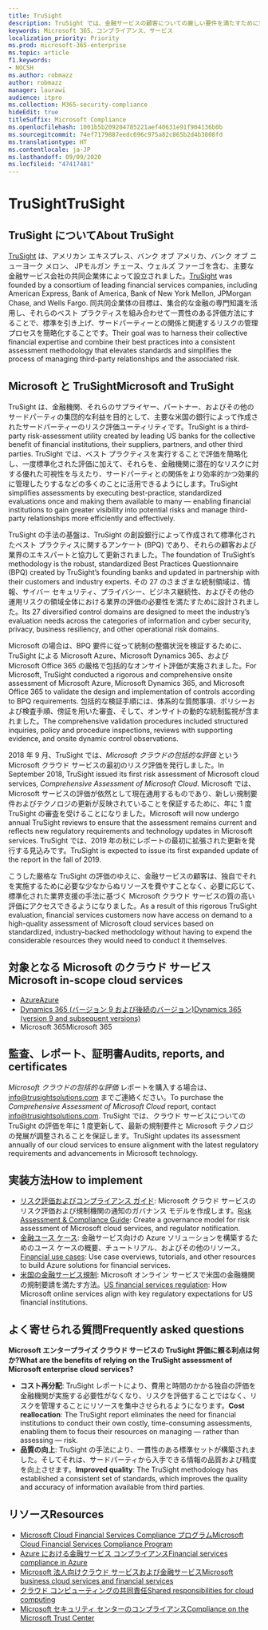 ```yaml
---
title: TruSight
description: TruSight では、金融サービスの顧客についての厳しい要件を満たすために策定された Microsoft クラウド サービスの包括的なリスク評価を実施しました。
keywords: Microsoft 365、コンプライアンス、サービス
localization_priority: Priority
ms.prod: microsoft-365-enterprise
ms.topic: article
f1.keywords:
- NOCSH
ms.author: robmazz
author: robmazz
manager: laurawi
audience: itpro
ms.collection: M365-security-compliance
hideEdit: true
titleSuffix: Microsoft Compliance
ms.openlocfilehash: 1001b5b209204785221aef40631e91f904136b0b
ms.sourcegitcommit: 74ef7179887eedc696c975a82c865b2d4b3808fd
ms.translationtype: HT
ms.contentlocale: ja-JP
ms.lasthandoff: 09/09/2020
ms.locfileid: "47417481"
---
```

# <a name="trusight"></a><span data-ttu-id="c9bb5-104">TruSight</span><span class="sxs-lookup"><span data-stu-id="c9bb5-104">TruSight</span></span>

## <a name="about-trusight"></a><span data-ttu-id="c9bb5-105">TruSight について</span><span class="sxs-lookup"><span data-stu-id="c9bb5-105">About TruSight</span></span>

<span data-ttu-id="c9bb5-106">[TruSight](https://trusightsolutions.com/) は、アメリカン エキスプレス、バンク オブ アメリカ、バンク オブ ニューヨーク メロン、 JPモルガン チェース、ウェルズ ファーゴを含む、主要な金融サービス会社の共同企業体によって設立されました。</span><span class="sxs-lookup"><span data-stu-id="c9bb5-106">[TruSight](https://trusightsolutions.com/) was founded by a consortium of leading financial services companies, including American Express, Bank of America, Bank of New York Mellon, JPMorgan Chase, and Wells Fargo.</span></span> <span data-ttu-id="c9bb5-107">同共同企業体の目標は、集合的な金融の専門知識を活用し、それらのベスト プラクティスを組み合わせて一貫性のある評価方法にすることで、標準を引き上げ、サードパーティーとの関係と関連するリスクの管理プロセスを簡略化することです。</span><span class="sxs-lookup"><span data-stu-id="c9bb5-107">Their goal was to harness their collective financial expertise and combine their best practices into a consistent assessment methodology that elevates standards and simplifies the process of managing third-party relationships and the associated risk.</span></span>

## <a name="microsoft-and-trusight"></a><span data-ttu-id="c9bb5-108">Microsoft と TruSight</span><span class="sxs-lookup"><span data-stu-id="c9bb5-108">Microsoft and TruSight</span></span>

<span data-ttu-id="c9bb5-109">TruSight は、金融機関、それらのサプライヤー、パートナー、およびその他のサードパーティの集団的な利益を目的として、主要な米国の銀行によって作成されたサードパーティーのリスク評価ユーティリティです。</span><span class="sxs-lookup"><span data-stu-id="c9bb5-109">TruSight is a third-party risk-assessment utility created by leading US banks for the collective benefit of financial institutions, their suppliers, partners, and other third parties.</span></span> <span data-ttu-id="c9bb5-110">TruSight では、ベスト プラクティスを実行することで評価を簡略化し、一度標準化された評価に加えて、それらを、金融機関に潜在的なリスクに対する優れた可視性を与えたり、サードパーティとの関係をより効率的かつ効果的に管理したりするなどの多くのことに活用できるようにします。</span><span class="sxs-lookup"><span data-stu-id="c9bb5-110">TruSight simplifies assessments by executing best-practice, standardized evaluations once and making them available to many — enabling financial institutions to gain greater visibility into potential risks and manage third-party relationships more efficiently and effectively.</span></span>

<span data-ttu-id="c9bb5-111">TruSight の手法の基盤は、TruSight の創設銀行によって作成されて標準化されたベスト プラクティスに関するアンケート (BPQ) であり、それらの顧客および業界のエキスパートと協力して更新されました。</span><span class="sxs-lookup"><span data-stu-id="c9bb5-111">The foundation of TruSight’s methodology is the robust, standardized Best Practices Questionnaire (BPQ) created by TruSight’s founding banks and updated in partnership with their customers and industry experts.</span></span> <span data-ttu-id="c9bb5-112">その 27 のさまざまな統制領域は、情報、サイバー セキュリティ、プライバシー、ビジネス継続性、およびその他の運用リスクの領域全体における業界の評価の必要性を満たすために設計されました。</span><span class="sxs-lookup"><span data-stu-id="c9bb5-112">Its 27 diversified control domains are designed to meet the industry’s evaluation needs across the categories of information and cyber security, privacy, business resiliency, and other operational risk domains.</span></span>

<span data-ttu-id="c9bb5-113">Microsoft の場合は、BPQ 要件に従って統制の整備状況を検証するために、TruSight による Microsoft Azure、Microsoft Dynamics 365、および Microsoft Office 365 の厳格で包括的なオンサイト評価が実施されました。</span><span class="sxs-lookup"><span data-stu-id="c9bb5-113">For Microsoft, TruSight conducted a rigorous and comprehensive onsite assessment of Microsoft Azure, Microsoft Dynamics 365, and Microsoft Office 365 to validate the design and implementation of controls according to BPQ requirements.</span></span> <span data-ttu-id="c9bb5-114">包括的な検証手順には、体系的な質問事項、ポリシーおよび検査手順、傍証を用いた審査、そして、オンサイトの動的な統制監視が含まれました。</span><span class="sxs-lookup"><span data-stu-id="c9bb5-114">The comprehensive validation procedures included structured inquiries, policy and procedure inspections, reviews with supporting evidence, and onsite dynamic control observations.</span></span>

<span data-ttu-id="c9bb5-115">2018 年 9 月、TruSight では、*Microsoft クラウドの包括的な評価* という Microsoft クラウド サービスの最初のリスク評価を発行しました。</span><span class="sxs-lookup"><span data-stu-id="c9bb5-115">In September 2018, TruSight issued its first risk assessment of Microsoft cloud services, *Comprehensive Assessment of Microsoft Cloud*.</span></span> <span data-ttu-id="c9bb5-116">Microsoft では、Microsoft サービスの評価が依然として現在通用するものであり、新しい規制要件およびテクノロジの更新が反映されていることを保証するために、年に 1 度 TruSight の審査を受けることになりました。</span><span class="sxs-lookup"><span data-stu-id="c9bb5-116">Microsoft will now undergo annual TruSight reviews to ensure that the assessment remains current and reflects new regulatory requirements and technology updates in Microsoft services.</span></span> <span data-ttu-id="c9bb5-117">TruSight では、2019 年の秋にレポートの最初に拡張された更新を発行する見込みです。</span><span class="sxs-lookup"><span data-stu-id="c9bb5-117">TruSight is expected to issue its first expanded update of the report in the fall of 2019.</span></span>

<span data-ttu-id="c9bb5-118">こうした厳格な TruSight の評価のゆえに、金融サービスの顧客は、独自でそれを実施するために必要な少なからぬリソースを費やすことなく、必要に応じて、標準化された業界支援の手法に基づく Microsoft クラウド サービスの質の高い評価にアクセスできるようになりました。</span><span class="sxs-lookup"><span data-stu-id="c9bb5-118">As a result of this rigorous TruSight evaluation, financial services customers now have access on demand to a high-quality assessment of Microsoft cloud services based on standardized, industry-backed methodology without having to expend the considerable resources they would need to conduct it themselves.</span></span>

## <a name="microsoft-in-scope-cloud-services"></a><span data-ttu-id="c9bb5-119">対象となる Microsoft のクラウド サービス</span><span class="sxs-lookup"><span data-stu-id="c9bb5-119">Microsoft in-scope cloud services</span></span>

- [<span data-ttu-id="c9bb5-120">Azure</span><span class="sxs-lookup"><span data-stu-id="c9bb5-120">Azure</span></span>](https://aka.ms/AzureCompliance)
- [<span data-ttu-id="c9bb5-121">Dynamics 365 (バージョン 9 および後続のバージョン)</span><span class="sxs-lookup"><span data-stu-id="c9bb5-121">Dynamics 365 (version 9 and subsequent versions)</span></span>](https://aka.ms/d365-compliance-list)
- <span data-ttu-id="c9bb5-122">Microsoft 365</span><span class="sxs-lookup"><span data-stu-id="c9bb5-122">Microsoft 365</span></span>

## <a name="audits-reports-and-certificates"></a><span data-ttu-id="c9bb5-123">監査、レポート、証明書</span><span class="sxs-lookup"><span data-stu-id="c9bb5-123">Audits, reports, and certificates</span></span>

<span data-ttu-id="c9bb5-124">*Microsoft クラウドの包括的な評価* レポートを購入する場合は、info@trusightsolutions.com までご連絡ください。</span><span class="sxs-lookup"><span data-stu-id="c9bb5-124">To purchase the *Comprehensive Assessment of Microsoft Cloud* report, contact info@trusightsolutions.com.</span></span> <span data-ttu-id="c9bb5-125">TruSight では、クラウド サービスについての TruSight の評価を年に 1 度更新して、最新の規制要件と Microsoft テクノロジの発展が調整されることを保証します。</span><span class="sxs-lookup"><span data-stu-id="c9bb5-125">TruSight updates its assessment annually of our cloud services to ensure alignment with the latest regulatory requirements and advancements in Microsoft technology.</span></span>

## <a name="how-to-implement"></a><span data-ttu-id="c9bb5-126">実装方法</span><span class="sxs-lookup"><span data-stu-id="c9bb5-126">How to implement</span></span>

- <span data-ttu-id="c9bb5-127">[リスク評価およびコンプライアンス ガイド](https://aka.ms/RiskGovernanceGuide): Microsoft クラウド サービスのリスク評価および規制機関の通知のガバナンス モデルを作成します。</span><span class="sxs-lookup"><span data-stu-id="c9bb5-127">[Risk Assessment & Compliance Guide](https://aka.ms/RiskGovernanceGuide): Create a governance model for risk assessment of Microsoft cloud services, and regulator notification.</span></span>
- <span data-ttu-id="c9bb5-128">[金融ユース ケース](https://docs.microsoft.com/azure/industry/financial/): 金融サービス向けの Azure ソリューションを構築するためのユース ケースの概要、チュートリアル、およびその他のリソース。</span><span class="sxs-lookup"><span data-stu-id="c9bb5-128">[Financial use cases](https://docs.microsoft.com/azure/industry/financial/): Use case overviews, tutorials, and other resources to build Azure solutions for financial services.</span></span>
- <span data-ttu-id="c9bb5-129">[米国の金融サービス規制](https://aka.ms/FinServ-Guide-US): Microsoft オンライン サービスで米国の金融機関の規制要請を満たす方法。</span><span class="sxs-lookup"><span data-stu-id="c9bb5-129">[US financial services regulation](https://aka.ms/FinServ-Guide-US): How Microsoft online services align with key regulatory expectations for US financial institutions.</span></span>

## <a name="frequently-asked-questions"></a><span data-ttu-id="c9bb5-130">よく寄せられる質問</span><span class="sxs-lookup"><span data-stu-id="c9bb5-130">Frequently asked questions</span></span>

<span data-ttu-id="c9bb5-131">**Microsoft エンタープライズ クラウド サービスの TruSight 評価に頼る利点は何か?**</span><span class="sxs-lookup"><span data-stu-id="c9bb5-131">**What are the benefits of relying on the TruSight assessment of Microsoft enterprise cloud services?**</span></span>

- <span data-ttu-id="c9bb5-132">**コスト再分配**: TruSight レポートにより、費用と時間のかかる独自の評価を金融機関が実施する必要性がなくなり、リスクを評価することではなく、リスクを管理することにリソースを集中させられるようになります。</span><span class="sxs-lookup"><span data-stu-id="c9bb5-132">**Cost reallocation**: The TruSight report eliminates the need for financial institutions to conduct their own costly, time-consuming assessments, enabling them to focus their resources on managing — rather than assessing — risk.</span></span>
- <span data-ttu-id="c9bb5-133">**品質の向上**: TruSight の手法により、一貫性のある標準セットが構築されました。そしてそれは、サードパーティから入手できる情報の品質および精度を向上させます。</span><span class="sxs-lookup"><span data-stu-id="c9bb5-133">**Improved quality**: The TruSight methodology has established a consistent set of standards, which improves the quality and accuracy of information available from third parties.</span></span>

## <a name="resources"></a><span data-ttu-id="c9bb5-134">リソース</span><span class="sxs-lookup"><span data-stu-id="c9bb5-134">Resources</span></span>

- [<span data-ttu-id="c9bb5-135">Microsoft Cloud Financial Services Compliance プログラム</span><span class="sxs-lookup"><span data-stu-id="c9bb5-135">Microsoft Cloud Financial Services Compliance Program</span></span>](https://aka.ms/FSCP-Print)
- [<span data-ttu-id="c9bb5-136">Azure における金融サービス コンプライアンス</span><span class="sxs-lookup"><span data-stu-id="c9bb5-136">Financial services compliance in Azure</span></span>](https://aka.ms/FinServ-Compliance-Azure)
- [<span data-ttu-id="c9bb5-137">Microsoft 法人向けクラウド サービスおよび金融サービス</span><span class="sxs-lookup"><span data-stu-id="c9bb5-137">Microsoft business cloud services and financial services</span></span>](https://aka.ms/FinServ-Compliance)
- [<span data-ttu-id="c9bb5-138">クラウド コンピューティングの共同責任</span><span class="sxs-lookup"><span data-stu-id="c9bb5-138">Shared responsibilities for cloud computing</span></span>](https://aka.ms/sharedresponsibility)
- [<span data-ttu-id="c9bb5-139">Microsoft セキュリティ センターのコンプライアンス</span><span class="sxs-lookup"><span data-stu-id="c9bb5-139">Compliance on the Microsoft Trust Center</span></span>](https://www.microsoft.com/trust-center/compliance/compliance-overview)
